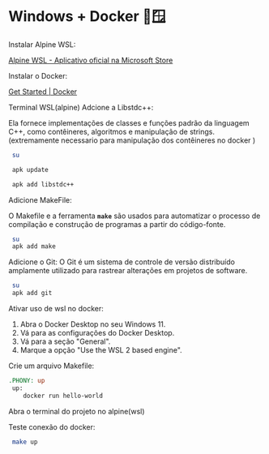 # Windows + Docker 🐋🪟

Instalar Alpine WSL:

[Alpine WSL - Aplicativo oficial na Microsoft Store](https://apps.microsoft.com/detail/9P804CRF0395?hl=pt-br&gl=BR)

Instalar o Docker:

[Get Started | Docker](https://www.docker.com/get-started/)

Terminal WSL(alpine)
Adcione a Libstdc++:

Ela fornece implementações de classes e funções padrão da linguagem C++, como contêineres, algoritmos e manipulação de strings. (extremamente necessario para manipulação dos contêineres no docker )

```bash
 su
```

```bash
 apk update
```

```bash
 apk add libstdc++
```

Adicione MakeFile:

O Makefile e a ferramenta **`make`** são usados para automatizar o processo de compilação e construção de programas a partir do código-fonte. 

```bash
 su
 apk add make
```

Adicione o Git:
O Git é um sistema de controle de versão distribuído amplamente utilizado para rastrear alterações em projetos de software.

```bash
 su
 apk add git
```

Ativar uso de wsl no docker:

1. Abra o Docker Desktop no seu Windows 11.
2. Vá para as configurações do Docker Desktop.
3. Vá para a seção "General".
4. Marque a opção "Use the WSL 2 based engine".

Crie um arquivo Makefile:

```makefile
.PHONY: up
 up:
	docker run hello-world
```

Abra o terminal do projeto no alpine(wsl)

Teste conexão do docker:

```bash
 make up
```
